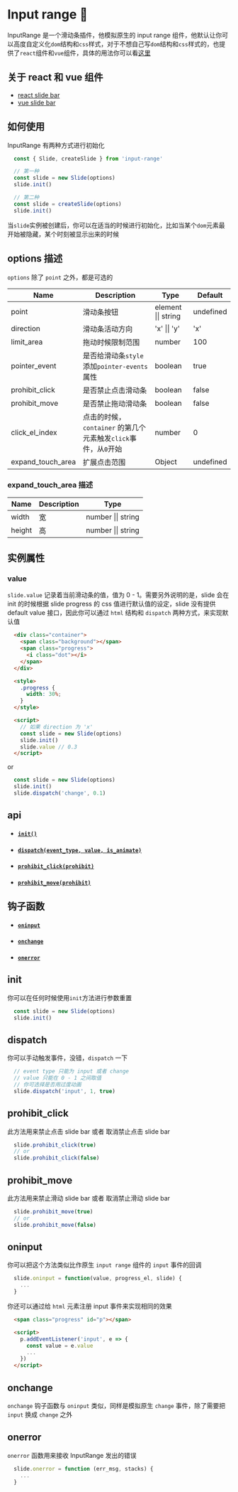 # Input range 🎉

InputRange 是一个滑动条插件，他模拟原生的 input range 组件，他默认让你可以高度自定义化`dom`结构和`css`样式，对于不想自己写`dom`结构和`css`样式的，也提供了`react`组件和`vue`组件，具体的用法你可以看[这里][example]

## 关于 react 和 vue 组件
+ [react slide bar][react_doc]
+ [vue slide bar][vue_doc]

## 如何使用
InputRange 有两种方式进行初始化
```js
  const { Slide, createSlide } from 'input-range'

  // 第一种
  const slide = new Slide(options)
  slide.init()

  // 第二种
  const slide = createSlide(options)
  slide.init()
```
当`slide`实例被创建后，你可以在适当的时候进行初始化，比如当某个`dom`元素最开始被隐藏，某个时刻被显示出来的时候

## options 描述
`options` 除了 `point` 之外，都是可选的

|    Name    | Description | Type | Default |
|------------|-------------|------|---------|
| point | 滑动条按钮 | element \|\| string | undefined |
| direction  | 滑动条活动方向 | 'x' \|\| 'y' | 'x' |
| limit_area | 拖动时候限制范围 | number | 100 |
| pointer_event | 是否给滑动条`style`添加`pointer-events`属性 | boolean | true |
| prohibit_click | 是否禁止点击滑动条 | boolean | false |
| prohibit_move | 是否禁止拖动滑动条 | boolean | false |
| click_el_index | 点击的时候，`container` 的第几个元素触发`click`事件，从`0`开始 | number | 0 |
| expand_touch_area | 扩展点击范围 | Object | undefined |

### expand_touch_area 描述
|    Name    | Description | Type |
|------------|-------------|------|
| width | 宽 | number \|\| string |
| height | 高 | number \|\| string |


## 实例属性
### value
`slide.value` 记录着当前滑动条的值，值为 0 - 1。需要另外说明的是，slide 会在 init 的时候根据 slide progress 的 css 值进行默认值的设定，slide 没有提供 default value 接口，因此你可以通过 `html` 结构和 `dispatch` 两种方式，来实现默认值
```html
  <div class="container">
    <span class="background"></span>
    <span class="progress">
      <i class="dot"></i>
    </span>
  </div>

  <style>
    .progress {
      width: 30%;
    }
  </style> 

  <script>
    // 如果 direction 为 'x' 
    const slide = new Slide(options)
    slide.init()
    slide.value // 0.3
  </script>  
```
or
```js
  const slide = new Slide(options)
  slide.init()
  slide.dispatch('change', 0.1)
```

## api
+ #### [`init()`][init]
+ #### [`dispatch(event_type, value, is_animate)`][dispatch]
+ #### [`prohibit_click(prohibit)`][prohibit_click]
+ #### [`prohibit_move(prohibit)`][prohibit_move]

## 钩子函数
+ #### [`oninput`][oninput]
+ #### [`onchange`][onchange]
+ #### [`onerror`][onerror]

## init
你可以在任何时候使用`init`方法进行参数重置
```js
  const slide = new Slide(options)
  slide.init()
```

## dispatch
你可以手动触发事件，没错，`dispatch` 一下
```js
  // event type 只能为 input 或者 change
  // value 只能在 0 - 1 之间取值
  // 你可选择是否用过度动画
  slide.dispatch('input', 1, true)
```

## prohibit_click
此方法用来禁止点击 slide bar 或者 取消禁止点击 slide bar
```js
  slide.prohibit_click(true)
  // or
  slide.prohibit_click(false)
```

## prohibit_move
此方法用来禁止滑动 slide bar 或者 取消禁止滑动 slide bar
```js
  slide.prohibit_move(true)
  // or
  slide.prohibit_move(false)
```

## oninput
你可以把这个方法类似比作原生 `input range` 组件的 `input` 事件的回调
```js
  slide.oninput = function(value, progress_el, slide) {
    ...
  }
```
你还可以通过给 `html` 元素注册 input 事件来实现相同的效果
```html
  <span class="progress" id="p"></span>

  <script>
    p.addEventListener('input', e => {
      const value = e.value
      ...
    })
  </script>
``` 

## onchange
`onchange` 钩子函数与 `oninput` 类似，同样是模拟原生 `change` 事件，除了需要把 `input` 换成 `change` 之外

## onerror
`onerror` 函数用来接收 InputRange 发出的错误
```js
  slide.onerror = function (err_msg, stacks) {
    ...
  }
```

[example]:./example
[react_doc]:./docs/react_zh.md
[vue_doc]:./docs/vue_zh.md

[init]:#init
[dispatch]:#dispatch
[prohibit_click]:#prohibit_click
[prohibit_move]:#prohibit_move
[oninput]:#oninput
[onchange]:#onchange
[onerror]:#onerror
